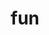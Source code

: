 ---
layout: profiles
permalink: /fun/
title: fun
description: The things I like
nav: true
nav_order: 6

profiles:
  # if you want to include more than one profile, just replicate the following block
  # and create one content file for each profile inside _pages/
  - align: right
    image: {singing.jpg , guitar.jpg}
    content: fun_Jeong.md
    image_circular: false # crops the image to make it circular
    more_info: >
      
  - align: left
    image: {ai-brain.jpg}
    content: fun_Jeong-1.md
    image_circular: false # crops the image to make it circular
    more_info: >

  - align: none
    content : fun_Jeong-photo.md
    image_circular: false # crops the image to make it circular
    more_info: >
     
---